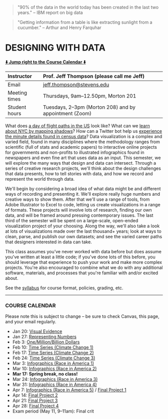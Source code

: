 >"90% of the data in the world today has been created in the last two years." – IBM report on big data

>"Getting information from a table is like extracting sunlight from a cucumber." – Arthur and Henry Farquhar

# DESIGNING WITH DATA

**[:arrow_down: Jump right to the Course Calendar :arrow_down:](https://github.com/jeffThompson/DesigningWithData#course-calendar)**

| Instructor     | Prof. Jeff Thompson (please call me Jeff) |
| :---           | :--- |
| Email          | jeff.thompson@stevens.edu |
| Meeting times  | Thursdays, 9am–12.50pm, Morton 201 |  
| Student hours  | Tuesdays, 2–3pm (Morton 208) and by appointment (Zoom) |

What does [a day of flight paths in the US](http://www.aaronkoblin.com/work/flightpatterns) look like? What can we [learn about NYC by mapping shadows](https://www.nytimes.com/interactive/2016/12/21/upshot/Mapping-the-Shadows-of-New-York-City.html?_r=5)? How can a Twitter bot help us [experience the minute details found in census data](https://twitter.com/censusAmericans)? Data visualization is a complex and varied field, found in many disciplines where the methodology ranges from scientific (full of stats and academic papers) to interactive online projects for governments and non-profits to illustrated infographics found in newspapers and even fine art that uses data as an input. This semester, we will explore the many ways that design and data can intersect. Through a series of creative research projects, we'll think about the design challenges that data presents, how to tell stories with data, and how we record and represent the world through data.

We'll begin by considering a broad idea of what data might be and different ways of recording and presenting it. We'll explore really huge numbers and creative ways to show them. After that we'll use a range of tools, from Adobe Illustrator to Excel to code, letting us create visualizations in a range of formats. These projects will involve lots of research, finding our own data, and will be framed around pressing contemporary issues. The last third of the semester will be spent on a large-scale, open-ended visualization project of your choosing. Along the way, we'll also take a look at lots of visualizations made over the last thousand+ years; look at ways to clean, parse, and publish our own datasets; and see the varied career paths that designers interested in data can take.

This class assumes you’ve never worked with data before but does assume you've written at least a little code; if you've done lots of this before, you should leverage that experience to push your work and make more complex projects. You're also encouraged to combine what we do with any additional software, materials, and processes that you're familiar with and/or excited about.

See the [syllabus](https://github.com/jeffThompson/DesigningWithData/blob/master/Syllabus.md) for course format, policies, grading, etc.

***

### COURSE CALENDAR
Please note this is subject to change – be sure to check Canvas, this page, and your email regularly.

* Jan 20: [Visual Evidence](Week01_VisualEvidence)  
* Jan 27: [Representing Numbers](Week02_RepresentingNumbers)  
* Feb 3: [One/Million/Billion Dollars](Week03_OneMillionBillionDollars)  
* Feb 10: [Time Series (Climate Change 1)](Week03_TimeSeries-ClimateChange)  
* Feb 17: [Time Series (Climate Change 2)](Week03_TimeSeries-ClimateChange)  
* Feb 24: [Time Series (Climate Change 3)](Week03_TimeSeries-ClimateChange)  
* Mar 3: [Infographics (Race in America 1)](Week07-RaceInAmerica)  
* Mar 10: [Infographics (Race in America 2)](Week07-RaceInAmerica)  
* **Mar 17: Spring break, no class!**  
* Mar 24: [Infographics (Race in America 3)](Week07-RaceInAmerica)  
* Mar 31: [Infographics (Race in America 4)](Week07-RaceInAmerica)  
* Apr 7: [Infographics (Race in America 5)](Week07-RaceInAmerica) / [Final Project 1](Week13_FinalProject)  
* Apr 14: [Final Project 2](Week13_FinalProject)  
* Apr 21: [Final Project 3](Week13_FinalProject)  
* Apr 28: [Final Project 4](Week13_FinalProject)  
* Exam period (May 11, 9–11am): Final crit  

